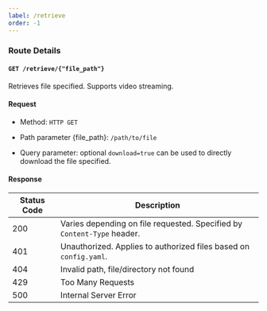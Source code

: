 ```yaml
---
label: /retrieve
order: -1
---
```


### Route Details

#### ```GET /retrieve/{"file_path"}```

Retrieves file specified. Supports video streaming.

#### Request

- Method: `HTTP GET`

- Path parameter \{file_path\}: `/path/to/file`

- Query parameter: optional `download=true` can be used to directly download the file specified.

#### Response

Status Code | Description                                                                             
---         | ---                                                                                  
200         | Varies depending on file requested. Specified by `Content-Type` header.
401         | Unauthorized. Applies to authorized files based on `config.yaml`.
404         | Invalid path, file/directory not found
429         | Too Many Requests
500         | Internal Server Error  